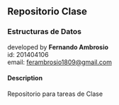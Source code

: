 ## Repositorio Clase
### Estructuras de Datos

developed by **Fernando Ambrosio**<br>
id: 201404106<br>
email: ferambrosio1809@gmail.com<br>

#### Description
Repositorio para tareas de Clase
